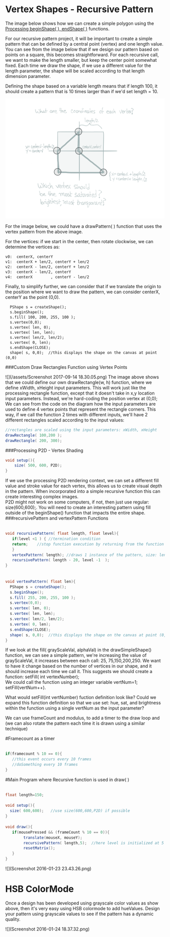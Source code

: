 # Vertex Shapes - Recursive Pattern

The image below shows how we can create a simple polygon using the [Processing beginShape\( \), endShape\( \)](https://processing.org/reference/beginShape_.html) functions.

For our recursive pattern project, it will be important to create a simple pattern that can be defined by a central point \(vertex\) and one length value.  You can see from the image below that if we design our pattern based on points on a square, this becomes straightforward.  For each recursive call, we want to make the length smaller, but keep the center point somewhat fixed.  Each time we draw the shape, if we use a different value for the length parameter, the shape will be scaled according to that length dimension parameter. 

Defining the shape based on a variable length means that if length 100, it should create a pattern that is 10 times larger than if we'd set length = 10.  

![](vertexShape.png)

For the image below, we could have a drawPattern\( \) function that uses the vertex pattern from the above image.

For the vertices: if we start in the center, then rotate clockwise, we can determine the vertices as:

```
v0:  centerX, centerY
v1:  centerX + len/2, centerY + len/2
v2:  centerX - len/2, centerY + len/2
v3:  centerX - len/2, centerY
v4:  centerX        , centerY - len/2
```

Finally, to simplify further, we can consider that if we translate the origin to the position where we want to draw the pattern, we can consider centerX, centerY as the point \(0,0\).

```
  PShape s = createShape();
  s.beginShape();
  s.fill( 100, 200, 255, 100 ); 
  s.vertex(0,0);
  s.vertex( len, 0);
  s.vertex( len, len);
  s.vertex( len/2, len/2);   
  s.vertex( 0, len);
  s.endShape(CLOSE);
  shape( s, 0,0);  //this displays the shape on the canvas at point (0,0)

```
###Custom Draw Rectangles Function using Vertex Points 

![](/assets/Screenshot 2017-09-14 18.30.05.png)
The image above shows that we could define our own drawRectangle(w, h) function, where we define xWidth, xHeight input parameters.  This will work just like the processing rectangle function, except that it doesn't take in x,y location input parameters. Instead, we're hard-coding the position vertex at (0,0);  We can see from the code on the diagram how the input parameters are used to define 4 vertex points that represent the rectangle corners.  This way, if we call the function 2 times with different inputs, we'll have 2 different rectangles scaled according to the input values:

```java
//rectangles are scaled using the input parameters: xWidth, xHeight
drawRectangle( 100,200 );
drawRectangle( 200, 300);

```
###Processing P2D - Vertex Shading

```java
void setup(){
    size( 500, 600, P2D);
}
```

If we use the processing P2D rendering context, we can set a different fill value and stroke value for each vertex, this allows us to create visual depth in the pattern. When incorporated into a simple recursive function this can create interesting complex images.  
P2D might not work on some computers, if not, then just use regular: size\(600,600\);.  You will need to create an interesting pattern using fill outside of the beginShape\(\) function that impacts the entire shape.
###recursivePattern and vertexPattern Functions


```java

void recursivePattern( float length, float level){
   if(level <1 ) { //termination condition
   return;    //stop function execution by returning from the function
   }
   vertexPattern( length); //draws 1 instance of the pattern, size: length
   recursivePattern( length - 20, level -1  );  
}


void vertexPattern( float len){
  PShape s = createShape();
  s.beginShape();
  s.fill( 255, 200, 255, 100 );  
  s.vertex(0,0);  
  s.vertex( len, 0);
  s.vertex( len, len);
  s.vertex( len/2, len/2);   
  s.vertex( 0, len);
  s.endShape(CLOSE);
  shape( s, 0,0);  //this displays the shape on the canvas at point (0,0)
}


```

If we look at the fill\( grayScaleVal, alphaVal\) in the drawSimpleShape\(\) function, we can see a simple pattern, we're increasing the value of grayScaleVal, it increases between each call:  25, 75,150,200,250.  We want to have it change based on the number of vertices in our shape, and it should increase each time we call it.  This suggests we should create a function:  setFill\( int vertexNumber\);   
We could call the function using an integer variable vertNum=1;  setFill\(vertNum++\).

What would setFill\(int vertNumber\) fuction definition look like?  Could we expand this function definition so that we use set: hue, sat, and brightness within the function using a single vertNum as the input parameter?

We can use frameCount and modulus, to add a timer to the draw loop and \(we can also rotate the pattern each time it is drawn using a similar technique\)

#Framecount as a timer
```java

if(framecount % 10 == 0){ 
   //this event occurs every 10 frames
   //doSomething every 10 frames
}
```

#Main Program where Recursive function is used  in draw( )

```java

float length=150;

void setup(){
  size( 600,600);   //use size(600,600,P2D) if possible
}

void draw(){
   if(mousePressed && (frameCount % 10 == 0)){
        translate(mouseX, mouseY);
        recursivePattern( length,5);  //here level is initialized at 5 because we decrement it inside the recursive function
        resetMatrix();
   }
}

```


![](Screenshot 2016-01-23 23.43.26.png)

# HSB ColorMode

Once a design has been developed using grayscale color values as show above, then it's very easy using HSB colormode to add hueValues.  Design your pattern using grayscale values to see if the pattern has a dynamic quality.

![](Screenshot 2016-01-24 18.37.32.png)

